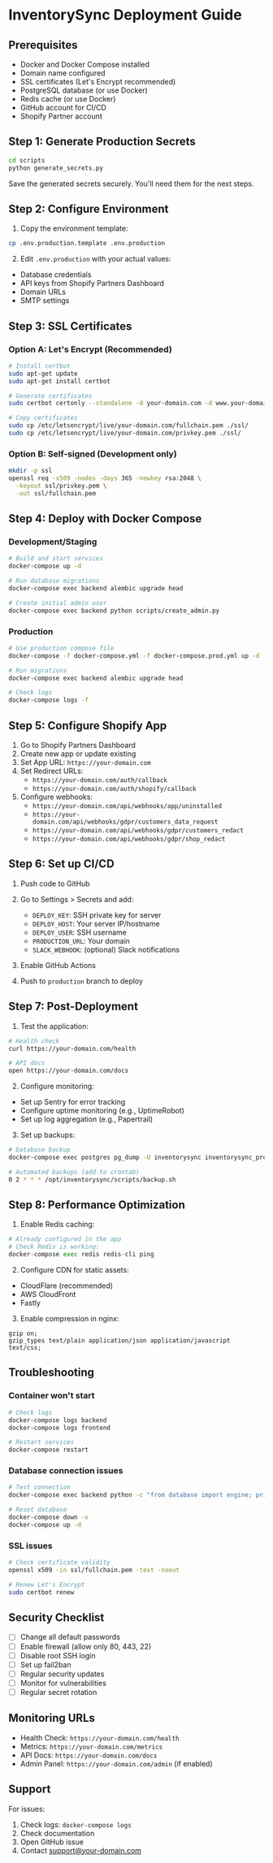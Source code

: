 # InventorySync Deployment Guide

## Prerequisites

- Docker and Docker Compose installed
- Domain name configured
- SSL certificates (Let's Encrypt recommended)
- PostgreSQL database (or use Docker)
- Redis cache (or use Docker)
- GitHub account for CI/CD
- Shopify Partner account

## Step 1: Generate Production Secrets

```bash
cd scripts
python generate_secrets.py
```

Save the generated secrets securely. You'll need them for the next steps.

## Step 2: Configure Environment

1. Copy the environment template:
```bash
cp .env.production.template .env.production
```

2. Edit `.env.production` with your actual values:
- Database credentials
- API keys from Shopify Partners Dashboard
- Domain URLs
- SMTP settings

## Step 3: SSL Certificates

### Option A: Let's Encrypt (Recommended)
```bash
# Install certbot
sudo apt-get update
sudo apt-get install certbot

# Generate certificates
sudo certbot certonly --standalone -d your-domain.com -d www.your-domain.com

# Copy certificates
sudo cp /etc/letsencrypt/live/your-domain.com/fullchain.pem ./ssl/
sudo cp /etc/letsencrypt/live/your-domain.com/privkey.pem ./ssl/
```

### Option B: Self-signed (Development only)
```bash
mkdir -p ssl
openssl req -x509 -nodes -days 365 -newkey rsa:2048 \
  -keyout ssl/privkey.pem \
  -out ssl/fullchain.pem
```

## Step 4: Deploy with Docker Compose

### Development/Staging
```bash
# Build and start services
docker-compose up -d

# Run database migrations
docker-compose exec backend alembic upgrade head

# Create initial admin user
docker-compose exec backend python scripts/create_admin.py
```

### Production
```bash
# Use production compose file
docker-compose -f docker-compose.yml -f docker-compose.prod.yml up -d

# Run migrations
docker-compose exec backend alembic upgrade head

# Check logs
docker-compose logs -f
```

## Step 5: Configure Shopify App

1. Go to Shopify Partners Dashboard
2. Create new app or update existing
3. Set App URL: `https://your-domain.com`
4. Set Redirect URLs:
   - `https://your-domain.com/auth/callback`
   - `https://your-domain.com/auth/shopify/callback`
5. Configure webhooks:
   - `https://your-domain.com/api/webhooks/app/uninstalled`
   - `https://your-domain.com/api/webhooks/gdpr/customers_data_request`
   - `https://your-domain.com/api/webhooks/gdpr/customers_redact`
   - `https://your-domain.com/api/webhooks/gdpr/shop_redact`

## Step 6: Set up CI/CD

1. Push code to GitHub
2. Go to Settings > Secrets and add:
   - `DEPLOY_KEY`: SSH private key for server
   - `DEPLOY_HOST`: Your server IP/hostname
   - `DEPLOY_USER`: SSH username
   - `PRODUCTION_URL`: Your domain
   - `SLACK_WEBHOOK`: (optional) Slack notifications

3. Enable GitHub Actions
4. Push to `production` branch to deploy

## Step 7: Post-Deployment

1. Test the application:
```bash
# Health check
curl https://your-domain.com/health

# API docs
open https://your-domain.com/docs
```

2. Configure monitoring:
- Set up Sentry for error tracking
- Configure uptime monitoring (e.g., UptimeRobot)
- Set up log aggregation (e.g., Papertrail)

3. Set up backups:
```bash
# Database backup
docker-compose exec postgres pg_dump -U inventorysync inventorysync_prod > backup.sql

# Automated backups (add to crontab)
0 2 * * * /opt/inventorysync/scripts/backup.sh
```

## Step 8: Performance Optimization

1. Enable Redis caching:
```python
# Already configured in the app
# Check Redis is working:
docker-compose exec redis redis-cli ping
```

2. Configure CDN for static assets:
- CloudFlare (recommended)
- AWS CloudFront
- Fastly

3. Enable compression in nginx:
```nginx
gzip on;
gzip_types text/plain application/json application/javascript text/css;
```

## Troubleshooting

### Container won't start
```bash
# Check logs
docker-compose logs backend
docker-compose logs frontend

# Restart services
docker-compose restart
```

### Database connection issues
```bash
# Test connection
docker-compose exec backend python -c "from database import engine; print(engine.pool.status())"

# Reset database
docker-compose down -v
docker-compose up -d
```

### SSL issues
```bash
# Check certificate validity
openssl x509 -in ssl/fullchain.pem -text -noout

# Renew Let's Encrypt
sudo certbot renew
```

## Security Checklist

- [ ] Change all default passwords
- [ ] Enable firewall (allow only 80, 443, 22)
- [ ] Disable root SSH login
- [ ] Set up fail2ban
- [ ] Regular security updates
- [ ] Monitor for vulnerabilities
- [ ] Regular secret rotation

## Monitoring URLs

- Health Check: `https://your-domain.com/health`
- Metrics: `https://your-domain.com/metrics`
- API Docs: `https://your-domain.com/docs`
- Admin Panel: `https://your-domain.com/admin` (if enabled)

## Support

For issues:
1. Check logs: `docker-compose logs`
2. Check documentation
3. Open GitHub issue
4. Contact support@your-domain.com
